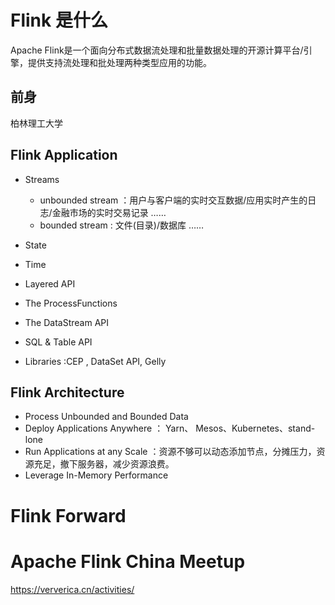 
# Flink 是什么
Apache Flink是一个面向分布式数据流处理和批量数据处理的开源计算平台/引擎，提供支持流处理和批处理两种类型应用的功能。


## 前身
柏林理工大学


## Flink Application 

- Streams 
   - unbounded stream ：用户与客户端的实时交互数据/应用实时产生的日志/金融市场的实时交易记录 ……
   - bounded stream   : 文件(目录)/数据库 ……
- State
- Time
- Layered API

- The ProcessFunctions
- The DataStream API
- SQL & Table API
- Libraries :CEP , DataSet API, Gelly


## Flink Architecture

- Process Unbounded and Bounded Data
- Deploy Applications Anywhere ： Yarn、 Mesos、Kubernetes、stand-lone
- Run Applications at any Scale ：资源不够可以动态添加节点，分摊压力，资源充足，撤下服务器，减少资源浪费。
- Leverage In-Memory Performance










# Flink Forward



# Apache Flink China Meetup
https://ververica.cn/activities/    